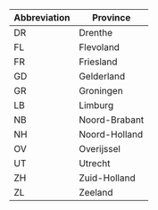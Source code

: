 Abbreviation | Province
-------------|---------
DR | Drenthe
FL | Flevoland
FR | Friesland
GD | Gelderland
GR | Groningen
LB | Limburg
NB | Noord-Brabant
NH | Noord-Holland
OV | Overijssel
UT | Utrecht
ZH | Zuid-Holland
ZL | Zeeland

